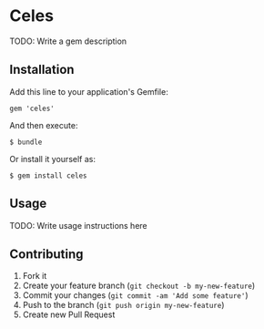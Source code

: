 # Celes

TODO: Write a gem description

## Installation

Add this line to your application's Gemfile:

    gem 'celes'

And then execute:

    $ bundle

Or install it yourself as:

    $ gem install celes

## Usage

TODO: Write usage instructions here

## Contributing

1. Fork it
2. Create your feature branch (`git checkout -b my-new-feature`)
3. Commit your changes (`git commit -am 'Add some feature'`)
4. Push to the branch (`git push origin my-new-feature`)
5. Create new Pull Request
